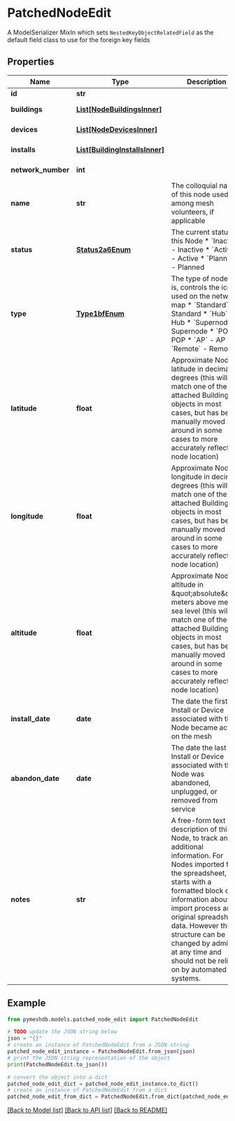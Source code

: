 # PatchedNodeEdit

A  ModelSerializer MixIn which sets `NestedKeyObjectRelatedField` as the default field class to use for the foreign key fields

## Properties

Name | Type | Description | Notes
------------ | ------------- | ------------- | -------------
**id** | **str** |  | [optional] 
**buildings** | [**List[NodeBuildingsInner]**](NodeBuildingsInner.md) |  | [optional] [readonly] 
**devices** | [**List[NodeDevicesInner]**](NodeDevicesInner.md) |  | [optional] [readonly] 
**installs** | [**List[BuildingInstallsInner]**](BuildingInstallsInner.md) |  | [optional] [readonly] 
**network_number** | **int** |  | [optional] [readonly] 
**name** | **str** | The colloquial name of this node used among mesh volunteers, if applicable | [optional] 
**status** | [**Status2a6Enum**](Status2a6Enum.md) | The current status of this Node  * &#x60;Inactive&#x60; - Inactive * &#x60;Active&#x60; - Active * &#x60;Planned&#x60; - Planned | [optional] 
**type** | [**Type1bfEnum**](Type1bfEnum.md) | The type of node this is, controls the icon used on the network map  * &#x60;Standard&#x60; - Standard * &#x60;Hub&#x60; - Hub * &#x60;Supernode&#x60; - Supernode * &#x60;POP&#x60; - POP * &#x60;AP&#x60; - AP * &#x60;Remote&#x60; - Remote | [optional] 
**latitude** | **float** | Approximate Node latitude in decimal degrees (this will match one of the attached Building objects in most cases, but has been manually moved around in some cases to more accurately reflect node location) | [optional] 
**longitude** | **float** | Approximate Node longitude in decimal degrees (this will match one of the attached Building objects in most cases, but has been manually moved around in some cases to more accurately reflect node location) | [optional] 
**altitude** | **float** | Approximate Node altitude in \&quot;absolute\&quot; meters above mean sea level (this will match one of the attached Building objects in most cases, but has been manually moved around in some cases to more accurately reflect node location) | [optional] 
**install_date** | **date** | The date the first Install or Device associated with this Node became active on the mesh | [optional] 
**abandon_date** | **date** | The date the last Install or Device associated with this Node was abandoned, unplugged, or removed from service | [optional] 
**notes** | **str** | A free-form text description of this Node, to track any additional information. For Nodes imported from the spreadsheet, this starts with a formatted block of information about the import process and original spreadsheet data. However this structure can be changed by admins at any time and should not be relied on by automated systems.  | [optional] 

## Example

```python
from pymeshdb.models.patched_node_edit import PatchedNodeEdit

# TODO update the JSON string below
json = "{}"
# create an instance of PatchedNodeEdit from a JSON string
patched_node_edit_instance = PatchedNodeEdit.from_json(json)
# print the JSON string representation of the object
print(PatchedNodeEdit.to_json())

# convert the object into a dict
patched_node_edit_dict = patched_node_edit_instance.to_dict()
# create an instance of PatchedNodeEdit from a dict
patched_node_edit_from_dict = PatchedNodeEdit.from_dict(patched_node_edit_dict)
```
[[Back to Model list]](../README.md#documentation-for-models) [[Back to API list]](../README.md#documentation-for-api-endpoints) [[Back to README]](../README.md)


